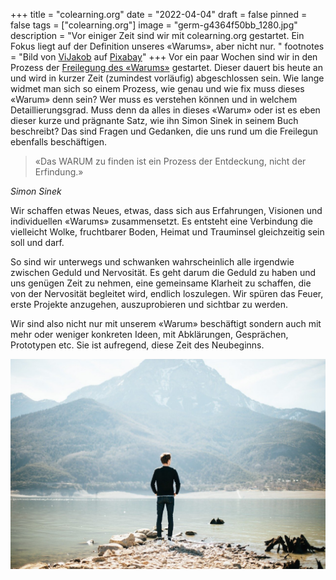 +++
title = "colearning.org"
date = "2022-04-04"
draft = false
pinned = false
tags = ["colearning.org"]
image = "germ-g4364f50bb_1280.jpg"
description = "Vor einiger Zeit sind wir mit colearning.org gestartet. Ein Fokus liegt auf der Definition unseres «Warums», aber nicht nur. "
footnotes = "Bild von [ViJakob](https://pixabay.com/de/users/vijakob-13591601/?utm_source=link-attribution&utm_medium=referral&utm_campaign=image&utm_content=4840439) auf [Pixabay](https://pixabay.com/de/?utm_source=link-attribution&utm_medium=referral&utm_campaign=image&utm_content=4840439)"
+++
Vor ein paar Wochen sind wir in den Prozess der [Freilegung des «Warums»](https://www.bensblog.ch/start-with-why-i/) gestartet. Dieser dauert bis heute an und wird in kurzer Zeit (zumindest vorläufig) abgeschlossen sein. Wie lange widmet man sich so einem Prozess, wie genau und wie fix muss dieses «Warum» denn sein? Wer muss es verstehen können und in welchem Detaillierungsgrad. Muss denn da alles in dieses «Warum» oder ist es eben dieser kurze und prägnante Satz, wie ihn Simon Sinek in seinem Buch beschreibt? Das sind Fragen und Gedanken, die uns rund um die Freilegun ebenfalls beschäftigen. 

> «Das WARUM zu finden ist ein Prozess der Entdeckung, nicht der Erfindung.»

*Simon Sinek*

Wir schaffen etwas Neues, etwas, dass sich aus Erfahrungen, Visionen und individuellen «Warums» zusammensetzt. Es entsteht eine Verbindung die vielleicht Wolke, fruchtbarer Boden, Heimat und Trauminsel gleichzeitig sein soll und darf.

So sind wir unterwegs und schwanken wahrscheinlich alle irgendwie zwischen Geduld und Nervosität. Es geht darum die Geduld zu haben und uns genügen Zeit zu nehmen, eine gemeinsame Klarheit zu schaffen, die von der Nervosität begleitet wird, endlich loszulegen. Wir spüren das Feuer, erste Projekte anzugehen, auszuprobieren und sichtbar zu werden.

Wir sind also nicht nur mit unserem «Warum» beschäftigt sondern auch mit mehr oder weniger konkreten Ideen, mit Abklärungen, Gesprächen, Prototypen etc. Sie ist aufregend, diese Zeit des Neubeginns.

![](outlook-g29b00418f_1280.jpg)